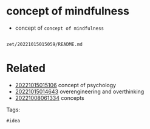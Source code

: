 # concept of mindfulness

- concept of `concept of mindfulness`

```
```

` zet/20221015015059/README.md `

# Related

- [20221015015106](/zet/20221015015106/README.md) concept of psychology
- [20221015014643](/zet/20221015014643/README.md) overengineering and overthinking
- [20221008061334](/zet/20221008061334/README.md) concepts

Tags:

    #idea
